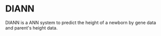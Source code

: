 # DIANN
DIANN is a ANN system to predict the height of a newborn by gene data and parent's height data.
